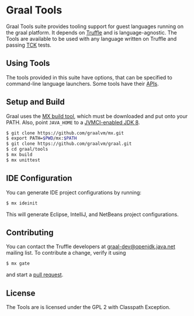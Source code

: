 # Graal Tools

Graal Tools suite provides tooling support for guest languages running on the graal
platform. It depends on [Truffle](https://github.com/graalvm/graal/tree/master/truffle)
and is language-agnostic. The Tools are available to be used with any language
written on Truffle and passing [TCK](https://github.com/graalvm/graal/blob/master/truffle/docs/TCK.md)
tests.

## Using Tools

The tools provided in this suite have options, that can be specified to command-line
language launchers. Some tools have their [APIs](http://www.graalvm.org/tools/javadoc/).

## Setup and Build

Graal uses the [MX build tool](https://github.com/graalvm/mx/), which must be downloaded
and put onto your PATH. Also, point `JAVA_HOME` to a
[JVMCI-enabled JDK 8](https://github.com/graalvm/openjdk8-jvmci-builder/releases).

```bash
$ git clone https://github.com/graalvm/mx.git
$ export PATH=$PWD/mx:$PATH
$ git clone https://github.com/graalvm/graal.git
$ cd graal/tools
$ mx build
$ mx unittest
```

## IDE Configuration

You can generate IDE project configurations by running:

```bash
$ mx ideinit
```

This will generate Eclipse, IntelliJ, and NetBeans project configurations.

## Contributing

You can contact the Truffle developers at graal-dev@openjdk.java.net mailing
list. To contribute a change, verify it using
```bash
$ mx gate
```
and start a [pull request](https://help.github.com/articles/using-pull-requests/).

## License

The Tools are is licensed under the GPL 2 with Classpath Exception.
